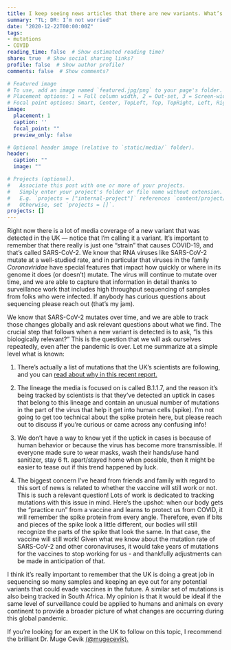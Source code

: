 ```yaml
---
title: I keep seeing news articles that there are new variants. What’s the deal?
summary: "TL; DR: I’m not worried"
date: "2020-12-22T00:00:00Z"
tags:
- mutations
- COVID
reading_time: false  # Show estimated reading time?
share: true  # Show social sharing links?
profile: false  # Show author profile?
comments: false  # Show comments?

# Featured image
# To use, add an image named `featured.jpg/png` to your page's folder.
# Placement options: 1 = Full column width, 2 = Out-set, 3 = Screen-width
# Focal point options: Smart, Center, TopLeft, Top, TopRight, Left, Right, BottomLeft, Bottom, BottomRight
image:
  placement: 1
  caption: ''
  focal_point: ""
  preview_only: false

# Optional header image (relative to `static/media/` folder).
header:
  caption: ""
  image: ""

# Projects (optional).
#   Associate this post with one or more of your projects.
#   Simply enter your project's folder or file name without extension.
#   E.g. `projects = ["internal-project"]` references `content/project/deep-learning/index.md`.
#   Otherwise, set `projects = []`.
projects: []
---
```

Right now there is a lot of media coverage of a new variant that was detected in the UK — notice that I’m calling it a variant. It’s important to remember that there really is just one “strain” that causes COVID-19, and that’s called SARS-CoV-2. We know that RNA viruses like SARS-CoV-2 mutate at a well-studied rate, and in particular that viruses in the family *Coronaviridae* have special features that impact how quickly or where in its genome it does (or doesn’t) mutate. The virus will continue to mutate over time, and we are able to capture that information in detail thanks to surveillance work that includes high throughput sequencing of samples from folks who were infected. If anybody has curious questions about sequencing please reach out (that’s my jam).

We know that SARS-CoV-2 mutates over time, and we are able to track those changes globally and ask relevant questions about what we find. The crucial step that follows when a new variant is detected is to ask, “Is this biologically relevant?” This is the question that we will ask ourselves repeatedly, even after the pandemic is over. Let me summarize at a simple level what is known:

1. There’s actually a list of mutations that the UK’s scientists are following, and you can [read about why in this recent report.](https://www.cogconsortium.uk/wp-content/uploads/2020/12/Report-1_COG-UK_20-December-2020_SARS-CoV-2-Mutations_final.pdf)


2. The lineage the media is focused on is called B.1.1.7, and the reason it’s being tracked by scientists is that they’ve detected an uptick in cases that belong to this lineage and contain an unusual number of mutations in the part of the virus that help it get into human cells (spike). I’m not going to get too technical about the spike protein here, but please reach out to discuss if you’re curious or came across any confusing info!


3. We don’t have a way to know yet if the uptick in cases is because of human behavior or because the virus has become more transmissible. If everyone made sure to wear masks, wash their hands/use hand sanitizer, stay 6 ft. apart/stayed home when possible, then it might be easier to tease out if this trend happened by luck. 


4. The biggest concern I’ve heard from friends and family with regard to this sort of news is related to whether the vaccine will still work or not. This is such a relevant question! Lots of work is dedicated to tracking mutations with this issue in mind. Here’s the upshot: when our body gets the “practice run” from a vaccine and learns to protect us from COVID, it will remember the spike protein from every angle. Therefore, even if bits and pieces of the spike look a little different, our bodies will still recognize the parts of the spike that look the same. In that case, the vaccine will still work! Given what we know about the mutation rate of SARS-CoV-2 and other coronaviruses, it would take years of mutations for the vaccines to stop working for us - and thankfully adjustments can be made in anticipation of that. 

I think it’s really important to remember that the UK is doing a great job in sequencing so many samples and keeping an eye out for any potential variants that could evade vaccines in the future. A similar set of mutations is also being tracked in South Africa. My opinion is that it would be ideal if the same level of surveillance could be applied to humans and animals on every continent to provide a broader picture of what changes are occurring during this global pandemic.

If you’re looking for an expert in the UK to follow on this topic, I recommend the brilliant Dr. Muge Cevik [(@mugecevik).](https://twitter.com/mugecevik?s=20)